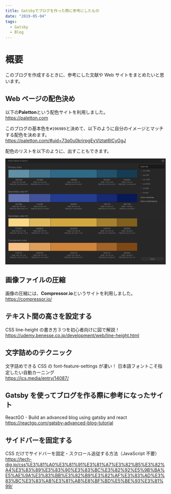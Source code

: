 ```yaml
---
title: Gatsbyでブログを作った際に参考にしたもの
date: "2019-05-04"
tags:
  - Gatsby
  - Blog
---
```


# 概要

このブログを作成するときに、参考にした文献や Web サイトをまとめたいと思います。

## Web ページの配色決め

以下の**Paletton**という配色サイトを利用しました。  
<https://paletton.com>

このブログの基本色を`#196989`と決めて、以下のように自分のイメージとマッチする配色を決めます。  
<https://paletton.com/#uid=73q0u0krirpgEyVlztat6lCyGgJ>

配色のリストを以下のように、出すこともできます。

![Paletton](Paletton-The-Color-Scheme-Designer-2019-05-04-18-25-18.png)

## 画像ファイルの圧縮

画像の圧縮には、**Compressor.io**というサイトを利用しました。  
<https://compressor.io/>

## テキスト間の高さを設定する

CSS line-height の書き方３つを初心者向けに図で解説！  
<https://udemy.benesse.co.jp/development/web/line-height.html>

## 文字詰めのテクニック

文字詰めできる CSS の font-feature-settings が凄い！
日本語フォントこそ指定したい自動カーニング  
<https://ics.media/entry/14087/>

## Gatsby を使ってブログを作る際に参考になったサイト

ReactGO - Build an advanced blog using gatsby and react  
<https://reactgo.com/gatsby-advanced-blog-tutorial>

## サイドバーを固定する

CSS だけでサイドバーを固定・スクロール追従する方法（JavaScript 不要）  
<https://tech-dig.jp/css%E3%81%A0%E3%81%91%E3%81%A7%E3%82%B5%E3%82%A4%E3%83%89%E3%83%90%E3%83%BC%E3%82%92%E5%9B%BA%E5%AE%9A%E3%83%BB%E3%82%B9%E3%82%AF%E3%83%AD%E3%83%BC%E3%83%AB%E3%81%AB%E8%BF%BD%E5%BE%93%E3%81%99/>
